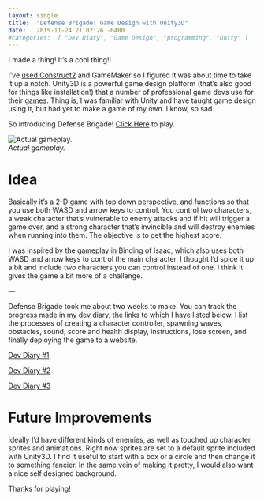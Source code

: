 ```yaml
---
layout: single
title:  "Defense Brigade: Game Design with Unity3D"
date:   2015-11-24 21:02:26 -0400 
#categories:  [ "Dev Diary", "Game Design", "programming", "Unity" ]
---
```


I made a thing! It’s a cool thing!!

I’ve [used Construct2](https://channel9.msdn.com/Blogs/raw-tech/Intro-To-Construct2-Course) and GameMaker so I figured it was about time to take it up a notch. Unity3D is a powerful game design platform (that’s also good for things like installation!) that a number of professional game devs use for their [games](https://madewith.unity.com/games). Thing is, I was familiar with Unity and have taught game design using it, but had yet to make a game of my own. I know, so sad.

So introducing Defense Brigade! [Click Here](https://defensebrigade.azurewebsites.net/) to play.

![Actual gameplay.](https://i0.wp.com/adinashanholtz.com/wp-content/uploads/2015/11/gameplay.png)
<em style="display: block">Actual gameplay.</em>

# Idea
Basically it’s a 2-D game with top down perspective, and functions so that you use both WASD and arrow keys to control. You control two characters, a weak character that’s vulnerable to enemy attacks and if hit will trigger a game over, and a strong character that’s invincible and will destroy enemies when running into them. The objective is to get the highest score.

I was inspired by the gameplay in Binding of Isaac, which also uses both WASD and arrow keys to control the main character. I thought I’d spice it up a bit and include two characters you can control instead of one. I think it gives the game a bit more of a challenge.

—

Defense Brigade took me about two weeks to make. You can track the progress made in my dev diary, the links to which I have listed below. I list the processes of creating a character controller, spawning waves, obstacles, sound, score and health display, instructions, lose screen, and finally deploying the game to a website.

[Dev Diary #1](https://ashanhol.github.io/2015/11/24/devDiaryUnity3dGameDefenseBrigadePart1.html)

[Dev Diary #2](https://ashanhol.github.io/2015/11/24/devDiaryUnity3dGameDefenseBrigadePart2.html)

[Dev Diary #3](https://ashanhol.github.io/2015/11/24/devDiaryUnity3dGameDefenseBrigadePart3.html)

# Future Improvements
Ideally I’d have different kinds of enemies, as well as touched up character sprites and animations. Right now sprites are set to a default sprite included with Unity3D. I find it useful to start with a box or a circle and then change it to something fancier.  In the same vein of making it pretty, I would also want a nice self designed background.

Thanks for playing!

